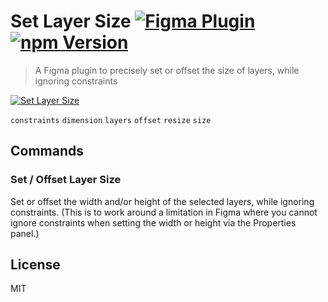 # Set Layer Size [![Figma Plugin](https://badgen.net/badge/figma/Set%20Layer%20Size/yellow)](https://figma.com/community/plugin/817982008781589678/Set-Layer-Size) [![npm Version](https://badgen.net/npm/v/figma-set-layer-size)](https://www.npmjs.com/package/figma-set-layer-size)

> A Figma plugin to precisely set or offset the size of layers, while ignoring constraints

[![Set Layer Size](https://raw.githubusercontent.com/yuanqing/figma-plugins/master/packages/figma-set-layer-size/media/cover.png)](https://figma.com/community/plugin/817982008781589678/Set-Layer-Size)

`constraints` `dimension` `layers` `offset` `resize` `size`

## Commands

### Set / Offset Layer Size

Set or offset the width and/or height of the selected layers, while ignoring constraints. (This is to work around a limitation in Figma where you cannot ignore constraints when setting the width or height via the Properties panel.)

## License

MIT
